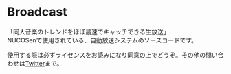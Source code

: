 # Broadcast

「同人音楽のトレンドをほぼ最速でキャッチできる生放送」<br />
NUCOSenで使用されている、自動放送システムのソースコードです。

使用する際は必ずライセンスをお読みになり同意の上でどうぞ。その他の問い合わせは[Twitter](http://twitter.com/nucosen)まで。
